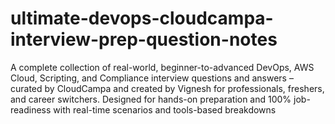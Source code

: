 # ultimate-devops-cloudcampa-interview-prep-question-notes
A complete collection of real-world, beginner-to-advanced DevOps, AWS Cloud, Scripting, and Compliance interview questions and answers – curated by CloudCampa and created by Vignesh for professionals, freshers, and career switchers. Designed for hands-on preparation and 100% job-readiness with real-time scenarios and tools-based breakdowns
